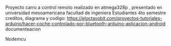Proyecto carro a control remoto realizado en atmega328p , presentado en universidad mesoamericana facultad de ingeniera 
Estudiantes 4to semestre
creditos, diagrama y codigo: https://eloctavobit.com/proyectos-tutoriales-arduino/hacer-coche-controlado-por-bluetooth-arduino-aplicacion-android
documenteacion

Nodemcu